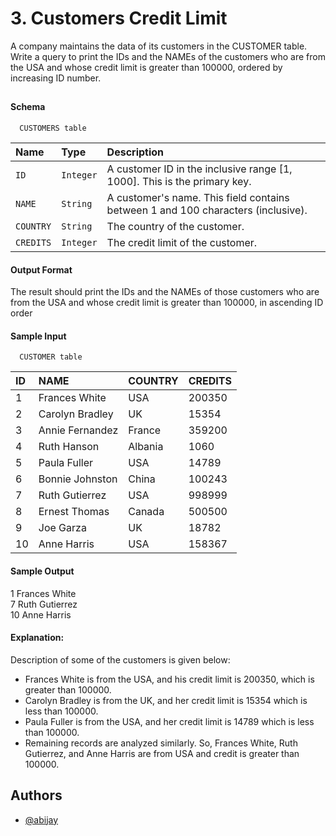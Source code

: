
# 3. Customers Credit Limit

A company maintains the data of its customers in the CUSTOMER  table. Write a query to print the IDs and the NAMEs of the customers who are from the USA and whose credit limit is greater than 100000, ordered by increasing ID number.

## 
#### Schema

```http
  CUSTOMERS table
```

| Name | Type     | Description                |
| :-------- | :------- | :------------------------- |
| `ID` | `Integer` |A customer ID in the inclusive range [1, 1000]. This is the primary key.|
| `NAME` | `String` | A customer's name. This field contains between 1 and 100 characters (inclusive).|
| `COUNTRY` | `String` | The country of the customer.|
| `CREDITS` | `Integer` | The credit limit of the customer.|
#### Output Format

The result should print the IDs  and the NAMEs of those customers who are from the USA and whose credit limit is greater than 100000, in ascending ID order
#### Sample Input


```http
  CUSTOMER table
```
| ID | NAME | COUNTRY | CREDITS |
| :-------- |  :------------------------- | :-------- |  :------------------------- |
| 1 | Frances White | USA | 200350 |
| 2 | Carolyn Bradley | UK |15354 |
| 3 | Annie Fernandez | France | 359200 |
| 4 | Ruth Hanson | Albania | 1060 |
| 5 | Paula Fuller | USA | 14789 |
| 6 | Bonnie Johnston | China | 100243 |
| 7 | Ruth Gutierrez | USA | 998999 |
| 8 | Ernest Thomas | Canada | 500500 |
| 9 | Joe Garza | UK | 18782 |
| 10 | Anne Harris | USA | 158367 |








#### Sample Output
1 Frances White\
7 Ruth Gutierrez\
10 Anne Harris


#### Explanation:

Description of some of the customers is given below:
- Frances White is from the USA, and his credit limit is 200350, which is greater than 100000.
- Carolyn Bradley is from the UK, and her credit limit is 15354 which is less than 100000. 
- Paula Fuller  is from the USA, and her credit limit is 14789  which is less than 100000.
- Remaining records are analyzed similarly.
So, Frances White, Ruth Gutierrez, and Anne Harris  are from USA and credit is greater than 100000.


## Authors

- [@abijay](https://github.com/abi-jay)

